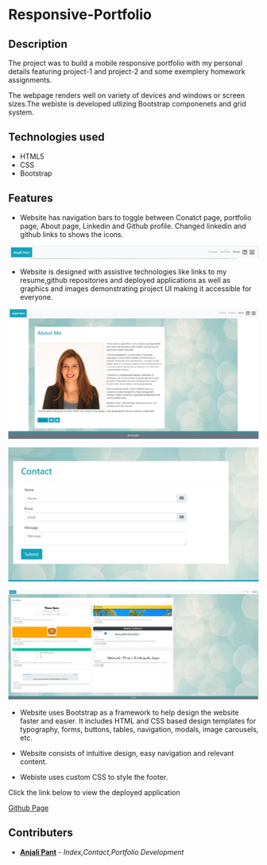 # Responsive-Portfolio

## Description

The project was to build a mobile responsive portfolio with my personal details featuring project-1 and project-2 and some exemplery homework assignments.

The webpage renders well on variety of devices and windows or screen sizes.The webiste is developed utlizing Bootstrap componenets and grid system.


## Technologies used

- HTML5
- CSS
- Bootstrap

## Features

- Website has navigation bars to toggle between Conatct page, portfolio page, About page, Linkedin and Github profile. Changed linkedin and github links to shows the icons.

![Navbar](assets/snapshots/nav.PNG)

- Website is designed with assistive technologies like links to my resume,github repositories and deployed applications as well as graphics and images demonstrating project UI making it accessible for everyone.

![AboutMe](assets/snapshots/aboutme.PNG)

![ContactMe](assets/snapshots/contact.PNG)

![Portfolio](assets/snapshots/portfolio.PNG)


- Website uses Bootstrap as a framework to help design the website faster and easier. It includes HTML and CSS based design templates for typography, forms, buttons, tables, navigation, modals, image carousels, etc. 


- Website consists of intuitive design, easy navigation and relevant content.

- Webiste uses custom CSS to style the footer.

Click the link below to view the deployed application 

[Github Page](https://anjali9293.github.io/Updated-Portfolio-2/.)


## Contributers

- **[Anjali Pant](https://github.com/Anjali9293)** - *Index,Contact,Portfolio Development*







